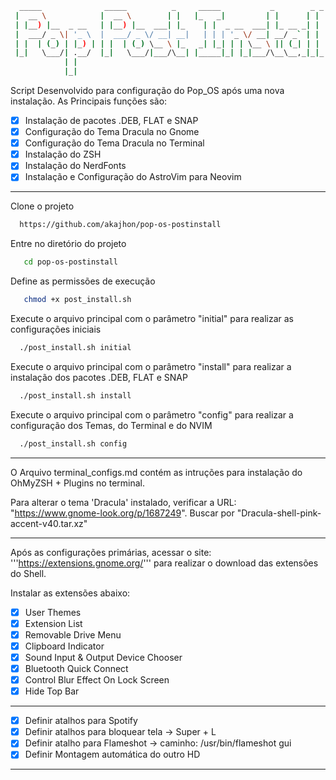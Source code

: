 ```bash
  _____              _____          _     _____           _        _ _ 
 |  __ \            |  __ \        | |   |_   _|         | |      | | |
 | |__) |__  _ __   | |__) |__  ___| |_    | |  _ __  ___| |_ __ _| | |
 |  ___/ _ \| '_ \  |  ___/ _ \/ __| __|   | | | '_ \/ __| __/ _` | | |
 | |  | (_) | |_) | | |  | (_) \__ \ |_   _| |_| | | \__ \ || (_| | | |
 |_|   \___/| .__/  |_|   \___/|___/\__| |_____|_| |_|___/\__\__,_|_|_|
            | |                                                        
            |_|                                                                            
```

Script Desenvolvido para configuração do Pop_OS após uma nova instalação. As Principais funções são:

- [x] Instalação de pacotes .DEB, FLAT e SNAP
- [x] Configuração do Tema Dracula no Gnome
- [x] Configuração do Tema Dracula no Terminal
- [x] Instalação do ZSH
- [x] Instalação do NerdFonts
- [x] Instalação e Configuração do AstroVim para Neovim

***

Clone o projeto

```bash
  https://github.com/akajhon/pop-os-postinstall
```

Entre no diretório do projeto

```bash
   cd pop-os-postinstall
```
Define as permissões de execução

```bash
   chmod +x post_install.sh
```

Execute o arquivo principal com o parâmetro "initial" para realizar as configurações iniciais

```bash
  ./post_install.sh initial
```

Execute o arquivo principal com o parâmetro "install" para realizar a instalação dos pacotes .DEB, FLAT e SNAP

```bash
  ./post_install.sh install
```

Execute o arquivo principal com o parâmetro "config" para realizar a configuração dos Temas, do Terminal e do NVIM

```bash
  ./post_install.sh config
```
***

O Arquivo terminal_configs.md contém as intruções para instalação do OhMyZSH + Plugins no terminal.

Para alterar o tema 'Dracula' instalado, verificar a URL: "https://www.gnome-look.org/p/1687249". Buscar por "Dracula-shell-pink-accent-v40.tar.xz"

***

Após as configurações primárias, acessar o site: '''https://extensions.gnome.org/''' para realizar o download das extensões do Shell.

Instalar as extensões abaixo:
- [x] User Themes
- [x] Extension List
- [x] Removable Drive Menu
- [x] Clipboard Indicator
- [x] Sound Input & Output Device Chooser
- [x] Bluetooth Quick Connect
- [x] Control Blur Effect On Lock Screen
- [x] Hide Top Bar

***

- [x] Definir atalhos para Spotify
- [x] Definir atalhos para bloquear tela -> Super + L
- [x] Definir atalho para Flameshot -> caminho: /usr/bin/flameshot gui
- [x] Definir Montagem automática do outro HD

***
